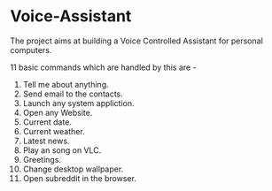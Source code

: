 # Voice-Assistant
The project aims at building a Voice Controlled Assistant for personal computers.

11 basic commands which are handled by this are -
  1. Tell me about anything.
  2. Send email to the contacts.
  3. Launch any  system appliction.
  4. Open any Website.
  5. Current date.
  6. Current weather.
  7. Latest news.
  8. Play an song on VLC.
  9. Greetings.
  10. Change desktop wallpaper.
  11. Open subreddit in the browser.
